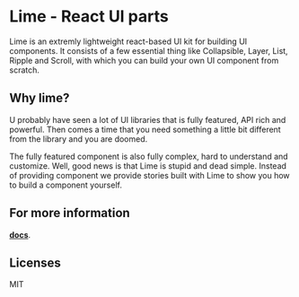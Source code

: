 # Lime - React UI parts

Lime is an extremly lightweight react-based UI kit for building UI components. It consists of a few essential thing like Collapsible, Layer, List, Ripple and Scroll, with which you can build your own UI component from scratch.


## Why lime?

U probably have seen a lot of UI libraries that is fully featured, API rich and powerful. Then comes a time that you need something a little bit different from the library and you are doomed. 

The fully featured component is also fully complex, hard to understand and customize. Well, good news is that Lime is stupid and dead simple. Instead of providing component we provide stories built with Lime to show you how to build a component yourself.

## For more information

**[docs](https://piscium2010.github.io/lime)**.

## Licenses

MIT
